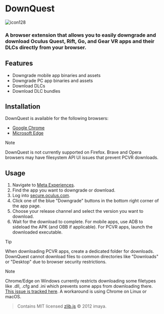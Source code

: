 # DownQuest
![icon128](https://github.com/user-attachments/assets/5ff713be-b235-46f9-ae89-8d1cd69b35dc)
### A browser extension that allows you to easily downgrade and download Oculus Quest, Rift, Go, and Gear VR apps and their DLCs directly from your browser.

## Features

- Downgrade mobile app binaries and assets
- Downgrade PC app binaries and assets 
- Download DLCs
- Download DLC bundles

## Installation

DownQuest is available for the following browsers:

- [Google Chrome](https://chrome.google.com/webstore/detail/downquest/clocmpojdjmikkaepgkmplgooejmnchb)
- [Microsoft Edge](https://microsoftedge.microsoft.com/addons/detail/downquest/kehkjfaenkdikagphlaphoeekoodffif)

> [!NOTE]  
> DownQuest is not currently supported on Firefox. Brave and Opera browsers may have filesystem API UI issues that prevent PCVR downloads.

## Usage

1. Navigate to [Meta Experiences](https://www.meta.com/experiences/).
2. Find the app you want to downgrade or download.
3. Log into [secure.oculus.com](https://secure.oculus.com).
4. Click one of the blue "Downgrade" buttons in the bottom right corner of the app page.
5. Choose your release channel and select the version you want to download.
6. Wait for the download to complete. For mobile apps, use ADB to sideload the APK (and OBB if applicable). For PCVR apps, launch the downloaded executable.

> [!TIP]
> When downloading PCVR apps, create a dedicated folder for downloads. DownQuest cannot download files to common directories like "Downloads" or "Desktop" due to browser security restrictions.

> [!NOTE]  
> Chrome/Edge on Windows currently restricts downloading some filetypes like .dll, .cfg and .ini which prevents some apps from downloading there. [This issue is tracked here](https://issues.chromium.org/issues/380857453). A workaround is using Chrome on Linux or macOS.

> Contains MIT licensed [zlib.js](https://github.com/imaya/zlib.js) © 2012 imaya.
